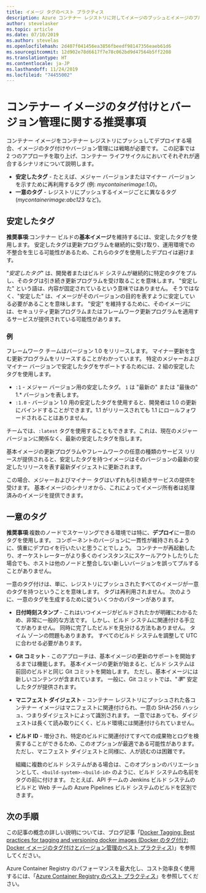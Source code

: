 ```yaml
---
title: イメージ タグのベスト プラクティス
description: Azure コンテナー レジストリに対してイメージのプッシュとイメージのプルを行うときに、Docker コンテナー イメージのタグ付けとバージョン管理を行うためのベスト プラクティス
author: stevelasker
ms.topic: article
ms.date: 07/10/2019
ms.author: stevelas
ms.openlocfilehash: 2d407f041456ea3856fbeedf98147356eaeb61d6
ms.sourcegitcommit: 12d902e78d6617f7e78c062bd9d47564b5ff2208
ms.translationtype: HT
ms.contentlocale: ja-JP
ms.lasthandoff: 11/24/2019
ms.locfileid: "74455002"
---
```

# <a name="recommendations-for-tagging-and-versioning-container-images"></a>コンテナー イメージのタグ付けとバージョン管理に関する推奨事項

コンテナー イメージをコンテナー レジストリにプッシュしてデプロイする場合、イメージのタグ付けやバージョン管理には戦略が必要です。 この記事では 2 つのアプローチを取り上げ、コンテナー ライフサイクルにおいてそれぞれが適合するシナリオについて説明します。

* **安定したタグ** - たとえば、メジャー バージョンまたはマイナー バージョンを示すために再利用するタグ (例: *mycontainerimage:1.0*)。
* **一意のタグ** - レジストリにプッシュするイメージごとに異なるタグ (*mycontainerimage:abc123* など)。

## <a name="stable-tags"></a>安定したタグ

**推奨事項**:コンテナー ビルドの**基本イメージ**を維持するには、安定したタグを使用します。 安定したタグは更新プログラムを継続的に受け取り、運用環境での不整合を生じる可能性があるため、これらのタグを使用したデプロイは避けます。

"*安定したタグ*" は、開発者またはビルド システムが継続的に特定のタグをプルし、そのタグは引き続き更新プログラムを受け取ることを意味します。 "安定した" という語は、内容が固定されているという意味ではありません。 そうではなく、"安定した" は、イメージがそのバージョンの目的を表すように安定している必要があることを意味します。 "安定" を維持するために、そのイメージには、セキュリティ更新プログラムまたはフレームワーク更新プログラムを適用するサービスが提供されている可能性があります。

### <a name="example"></a>例

フレームワーク チームはバージョン 1.0 をリリースします。 マイナー更新を含む更新プログラムをリリースすることがわかっています。 特定のメジャーおよびマイナー バージョンで安定したタグをサポートするためには、2 組の安定したタグを使用します。

* `:1` - メジャー バージョン用の安定したタグ。 `1` は "最新の" または "最後の" 1.* バージョンを表します。
* `:1.0` - バージョン 1.0 用の安定したタグを使用すると、開発者は 1.0 の更新にバインドすることができます。1.1 がリリースされても 1.1 にロールフォワードされることはありません。

チームでは、`:latest` タグを使用することもできます。これは、現在のメジャー バージョンに関係なく、最新の安定したタグを指します。

基本イメージの更新プログラムやフレームワークの任意の種類のサービス リリースが提供されると、安定したタグを持つイメージはそのバージョンの最新の安定したリリースを表す最新ダイジェストに更新されます。

この場合、メジャーおよびマイナー タグはいずれも引き続きサービスの提供を受けます。 基本イメージのシナリオから、これによってイメージ所有者は処理済みのイメージを提供できます。

## <a name="unique-tags"></a>一意のタグ

**推奨事項**:複数のノードでスケーリングできる環境では特に、**デプロイ**に一意のタグを使用します。 コンポーネントのバージョンに一貫性が維持されるように、慎重にデプロイを行いたいと思うことでしょう。 コンテナーが再起動したり、オーケストレーターがより多くのインスタンスにスケールアウトしたりした場合でも、ホストは他のノードと整合しない新しいバージョンを誤ってプルすることがありません。

一意のタグ付けは、単に、レジストリにプッシュされたすべてのイメージが一意のタグを持つということを意味します。 タグは再利用されません。 次のように、一意のタグを生成するために従ういくつかのパターンがあります。

* **日付時刻スタンプ** - これはいつイメージがビルドされたかが明確にわかるため、非常に一般的な方法です。 しかし、ビルド システムに関連付ける手立てがありません。 同時に完了したビルドを見分ける方法もありません。 タイム ゾーンの問題もありまあす。 すべてのビルド システムを調整して UTC に合わせる必要があります。
* **Git コミット** - このアプローチは、基本イメージの更新のサポートを開始するまでは機能します。 基本イメージの更新が始まると、ビルド システムは前回のビルドと同じ Git コミットを開始します。 ただし、基本イメージには新しいコンテンツが含まれています。 一般に、Git コミットでは、"*準*" 安定したタグが提供されます。
* **マニフェスト ダイジェスト** - コンテナー レジストリにプッシュされた各コンテナー イメージはマニフェストに関連付けられ、一意の SHA-256 ハッシュ、つまりダイジェストによって識別されます。 一意ではあっても、ダイジェストは長くて読み取りにくく、ビルド環境には関連付けられていません。
* **ビルド ID** - 増分され、特定のビルドに関連付けてすべての成果物とログを検索することができるため、このオプションが最適である可能性があります。 ただし、マニフェスト ダイジェストと同様に、人が読むのは困難です。

  組織に複数のビルド システムがある場合は、このオプションのバリエーションとして、`<build-system>-<build-id>` のように、ビルド システムの名前をタグの前に付けます。 たとえば、API チームの Jenkins ビルド システムのビルドと Web チームの Azure Pipelines ビルド システムのビルドを区別できます。

## <a name="next-steps"></a>次の手順

この記事の概念の詳しい説明については、ブログ記事「[Docker Tagging: Best practices for tagging and versioning docker images (Docker のタグ付け: Docker イメージのタグ付けとバージョン管理のベスト プラクティス)](https://stevelasker.blog/2018/03/01/docker-tagging-best-practices-for-tagging-and-versioning-docker-images/)」を参照してください。

Azure Container Registry のパフォーマンスを最大化し、コスト効率良く使用するには、「[Azure Container Registry のベスト プラクティス](container-registry-best-practices.md)」を参照してください。

<!-- IMAGES -->


<!-- LINKS - Internal -->

